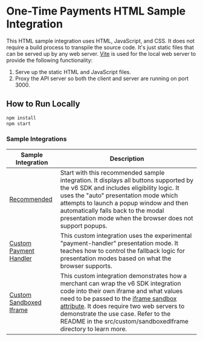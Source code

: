 # One-Time Payments HTML Sample Integration

This HTML sample integration uses HTML, JavaScript, and CSS. It does not require a build process to transpile the source code. It's just static files that can be served up by any web server. [Vite](https://vite.dev/) is used for the local web server to provide the following functionality:

1. Serve up the static HTML and JavaScript files.
2. Proxy the API server so both the client and server are running on port 3000.

## How to Run Locally

```bash
npm install
npm start
```

### Sample Integrations

| Sample Integration                                              | Description                                                                                                                                                                                                                                                                                                                                                                                               |
| --------------------------------------------------------------- | --------------------------------------------------------------------------------------------------------------------------------------------------------------------------------------------------------------------------------------------------------------------------------------------------------------------------------------------------------------------------------------------------------- |
| [Recommended](src/recommended/index.html)                       | Start with this recommended sample integration. It displays all buttons supported by the v6 SDK and includes eligibility logic. It uses the "auto" presentation mode which attempts to launch a popup window and then automatically falls back to the modal presentation mode when the browser does not support popups.                                                                                   |
| [Custom Payment Handler](src/custom/paymentHandler/index.html)  | This custom integration uses the experimental "payment-handler" presentation mode. It teaches how to control the fallback logic for presentation modes based on what the browser supports.                                                                                                                                                                                                                |
| [Custom Sandboxed Iframe](src/custom/sandboxedIframe/README.md) | This custom integration demonstrates how a merchant can wrap the v6 SDK integration code into their own iframe and what values need to be passed to the [iframe sandbox attribute](https://developer.mozilla.org/en-US/docs/Web/HTML/Element/iframe#sandbox). It does require two web servers to demonstrate the use case. Refer to the README in the src/custom/sandboxedIframe directory to learn more. |
